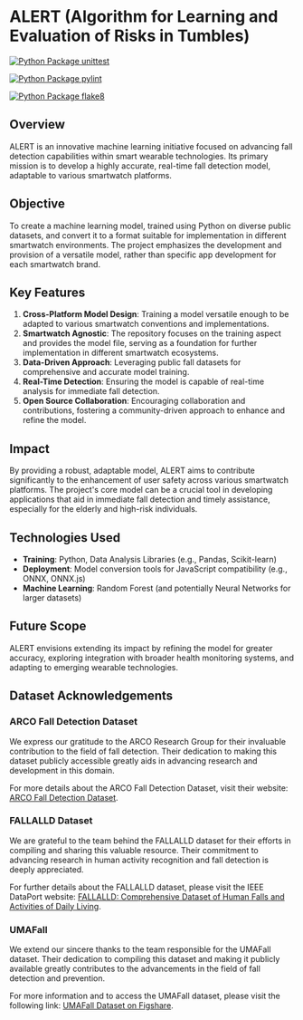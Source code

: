 # ALERT (Algorithm for Learning and Evaluation of Risks in Tumbles)

[![Python Package unittest](https://github.com/krittin-kulrat/ALERT/actions/workflows/unittest.yml/badge.svg)](https://github.com/krittin-kulrat/ALERT/actions/workflows/unittest.yml)

[![Python Package pylint](https://github.com/krittin-kulrat/ALERT/actions/workflows/pylint.yml/badge.svg)](https://github.com/krittin-kulrat/ALERT/actions/workflows/pylint.yml)

[![Python Package flake8](https://github.com/krittin-kulrat/ALERT/actions/workflows/flake8.yml/badge.svg)](https://github.com/krittin-kulrat/ALERT/actions/workflows/flake8.yml)

## Overview

ALERT is an innovative machine learning initiative focused on advancing fall detection capabilities within smart wearable technologies. Its primary mission is to develop a highly accurate, real-time fall detection model, adaptable to various smartwatch platforms.

## Objective

To create a machine learning model, trained using Python on diverse public datasets, and convert it to a format suitable for implementation in different smartwatch environments. The project emphasizes the development and provision of a versatile model, rather than specific app development for each smartwatch brand.

## Key Features

1. **Cross-Platform Model Design**: Training a model versatile enough to be adapted to various smartwatch conventions and implementations.
2. **Smartwatch Agnostic**: The repository focuses on the training aspect and provides the model file, serving as a foundation for further implementation in different smartwatch ecosystems.
3. **Data-Driven Approach**: Leveraging public fall datasets for comprehensive and accurate model training.
4. **Real-Time Detection**: Ensuring the model is capable of real-time analysis for immediate fall detection.
5. **Open Source Collaboration**: Encouraging collaboration and contributions, fostering a community-driven approach to enhance and refine the model.

## Impact

By providing a robust, adaptable model, ALERT aims to contribute significantly to the enhancement of user safety across various smartwatch platforms. The project's core model can be a crucial tool in developing applications that aid in immediate fall detection and timely assistance, especially for the elderly and high-risk individuals.

## Technologies Used

- **Training**: Python, Data Analysis Libraries (e.g., Pandas, Scikit-learn)
- **Deployment**: Model conversion tools for JavaScript compatibility (e.g., ONNX, ONNX.js)
- **Machine Learning**: Random Forest (and potentially Neural Networks for larger datasets)

## Future Scope

ALERT envisions extending its impact by refining the model for greater accuracy, exploring integration with broader health monitoring systems, and adapting to emerging wearable technologies.

## Dataset Acknowledgements

### ARCO Fall Detection Dataset

We express our gratitude to the ARCO Research Group for their invaluable contribution to the field of fall detection. Their dedication to making this dataset publicly accessible greatly aids in advancing research and development in this domain.

For more details about the ARCO Fall Detection Dataset, visit their website: [ARCO Fall Detection Dataset](https://arcoresearch.com/2021/04/16/dataset-for-fall-detection/).

### FALLALLD Dataset

We are grateful to the team behind the FALLALLD dataset for their efforts in compiling and sharing this valuable resource. Their commitment to advancing research in human activity recognition and fall detection is deeply appreciated.

For further details about the FALLALLD dataset, please visit the IEEE DataPort website: [FALLALLD: Comprehensive Dataset of Human Falls and Activities of Daily Living](https://ieee-dataport.org/open-access/fallalld-comprehensive-dataset-human-falls-and-activities-daily-living).

### UMAFall

We extend our sincere thanks to the team responsible for the UMAFall dataset. Their dedication to compiling this dataset and making it publicly available greatly contributes to the advancements in the field of fall detection and prevention.

For more information and to access the UMAFall dataset, please visit the following link: [UMAFall Dataset on Figshare](https://figshare.com/articles/dataset/UMA_ADL_FALL_Dataset_zip/4214283?file=11826395).
